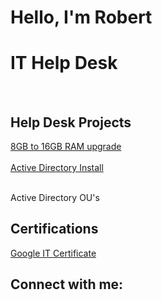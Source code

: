 <h1>Hello, I'm Robert</h1>
<h1>IT Help Desk</h1><br>

<h2>Help Desk Projects</h2>
<a href="https://youtu.be/Cd7QkXNfBrc">8GB to 16GB RAM upgrade</a><br><br>
<a href="https://youtu.be/bbxhE3f3WY0">Active Directory Install</a><br><br>
<p>Active Directory OU's</p>

<h2>Certifications</h2>
<a href="https://drive.google.com/file/d/1dRS1HLYktAfRsJdUHrWmM1tGkZHtVEtC/view?usp=drive_link">Google IT Certificate</a><br>

<h2>Connect with me:</h2>
